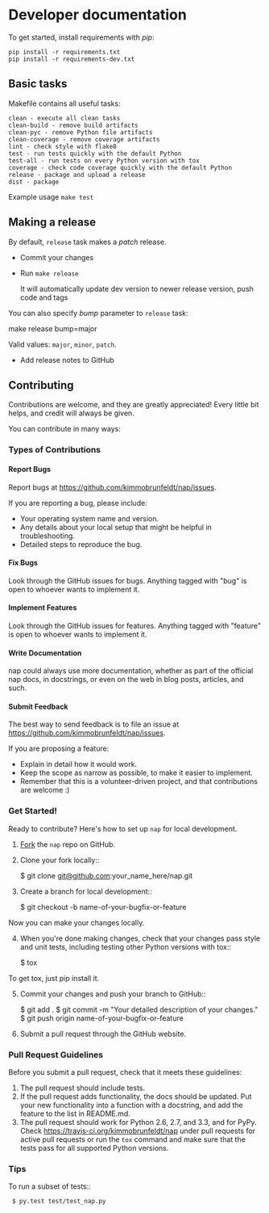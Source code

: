 # Developer documentation

To get started, install requirements with *pip*:

    pip install -r requirements.txt
    pip install -r requirements-dev.txt

## Basic tasks

Makefile contains all useful tasks:

    clean - execute all clean tasks
    clean-build - remove build artifacts
    clean-pyc - remove Python file artifacts
    clean-coverage - remove coverage artifacts
    lint - check style with flake8
    test - run tests quickly with the default Python
    test-all - run tests on every Python version with tox
    coverage - check code coverage quickly with the default Python
    release - package and upload a release
    dist - package

Example usage `make test`

## Making a release

By default, `release` task makes a *patch* release.

* Commit your changes
* Run `make release`

    It will automatically update dev version to newer release version, push code and tags

You can also specify *bump* parameter to `release` task:

  make release bump=major

Valid values: `major`, `minor`, `patch`.

* Add release notes to GitHub

## Contributing

Contributions are welcome, and they are greatly appreciated! Every
little bit helps, and credit will always be given.

You can contribute in many ways:

### Types of Contributions

#### Report Bugs

Report bugs at https://github.com/kimmobrunfeldt/nap/issues.

If you are reporting a bug, please include:

* Your operating system name and version.
* Any details about your local setup that might be helpful in troubleshooting.
* Detailed steps to reproduce the bug.

#### Fix Bugs

Look through the GitHub issues for bugs. Anything tagged with "bug"
is open to whoever wants to implement it.

#### Implement Features

Look through the GitHub issues for features. Anything tagged with "feature"
is open to whoever wants to implement it.

#### Write Documentation

nap could always use more documentation, whether as part of the
official nap docs, in docstrings, or even on the web in blog posts,
articles, and such.

#### Submit Feedback

The best way to send feedback is to file an issue at https://github.com/kimmobrunfeldt/nap/issues.

If you are proposing a feature:

* Explain in detail how it would work.
* Keep the scope as narrow as possible, to make it easier to implement.
* Remember that this is a volunteer-driven project, and that contributions
  are welcome :)

### Get Started!

Ready to contribute? Here's how to set up `nap` for
local development.

1. [Fork](https://github.com/kimmobrunfeldt/nap/fork) the `nap` repo on GitHub.
2. Clone your fork locally::

    $ git clone git@github.com:your_name_here/nap.git

3. Create a branch for local development::

    $ git checkout -b name-of-your-bugfix-or-feature

Now you can make your changes locally.

4. When you're done making changes, check that your changes pass style and unit
   tests, including testing other Python versions with tox::

    $ tox

To get tox, just pip install it.

5. Commit your changes and push your branch to GitHub::

    $ git add .
    $ git commit -m "Your detailed description of your changes."
    $ git push origin name-of-your-bugfix-or-feature

6. Submit a pull request through the GitHub website.

### Pull Request Guidelines

Before you submit a pull request, check that it meets these guidelines:

1. The pull request should include tests.
2. If the pull request adds functionality, the docs should be updated. Put
   your new functionality into a function with a docstring, and add the
   feature to the list in README.md.
3. The pull request should work for Python 2.6, 2.7, and 3.3, and for PyPy.
   Check https://travis-ci.org/kimmobrunfeldt/nap
   under pull requests for active pull requests or run the ``tox`` command and
   make sure that the tests pass for all supported Python versions.


### Tips

To run a subset of tests::

     $ py.test test/test_nap.py
